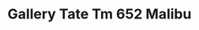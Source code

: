 ---
title: Gallery Tate Tm 652 Malibu
designer: To Market
image_primary: img/LOFT-652.jpg
href: https://www.tomkt.com/copy-of-woven-swatches
description: "Size%3A%207.08%22%20X%2047.24%22%A0/%20Wear%20layer%3A%20.5mm%20%2820mil%29%A0/%20Edge%3A%20Square%A0/%20Thickness%3A%205.0mm%20/%20Sq.ft/Ctn%3A%2023.25%A0/%20Installation%3A%20Glue%20Down"
tags: 
  - to-market
  - loose-lay-lvt-gallery
category: loose-lay-lvt-gallery
subtitle: 
manufacturer: ToMarket
slug: /manufacturers/to-market/loose-lay-lvt-gallery/to-market-gallery-tate-tm-652-malibu
---